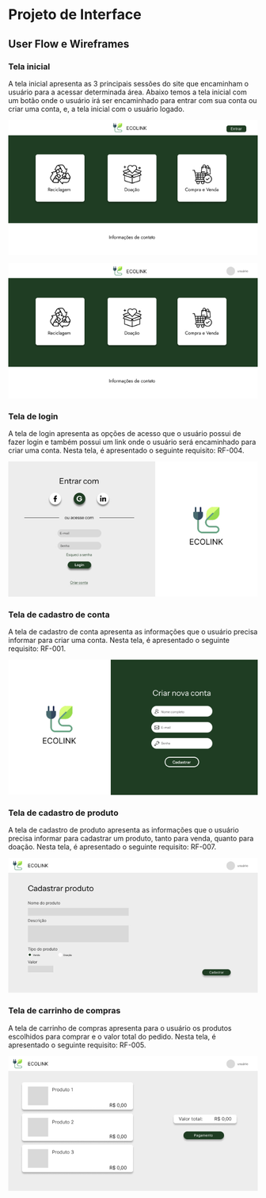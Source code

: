 # Projeto de Interface

## User Flow e Wireframes

### Tela inicial

A tela inicial apresenta as 3 principais sessões do site que encaminham o usuário para a acessar determinada área. Abaixo temos a tela inicial com um botão onde o usuário irá ser encaminhado para entrar com sua conta ou criar uma conta, e, a tela inicial com o usuário logado.

![Exemplo de Wireframe](img/EcolinkTelaInicial.jpg)

![Exemplo de Wireframe](img/EcolinkTelaInicial_login.jpg)

### Tela de login

A tela de login apresenta as opções de acesso que o usuário possui de fazer login e também possui um link onde o usuário será encaminhado para criar uma conta. Nesta tela, é apresentado o seguinte requisito: RF-004.

![Exemplo de Wireframe](img/Login.jpg)

### Tela de cadastro de conta

A tela de cadastro de conta apresenta as informações que o usuário precisa informar para criar uma conta. Nesta tela, é apresentado o seguinte requisito: RF-001.

![Exemplo de Wireframe](img/CriarConta.jpg)

### Tela de cadastro de produto

A tela de cadastro de produto apresenta as informações que o usuário precisa informar para cadastrar um produto, tanto para venda, quanto para doação. Nesta tela, é apresentado o seguinte requisito: RF-007.

![Exemplo de Wireframe](img/CadastroDeProduto.jpg)

### Tela de carrinho de compras

A tela de carrinho de compras apresenta para o usuário os produtos escolhidos para comprar e o valor total do pedido. Nesta tela, é apresentado o seguinte requisito: RF-005.

![Exemplo de Wireframe](img/CarrinhoDeCompras.jpg)

